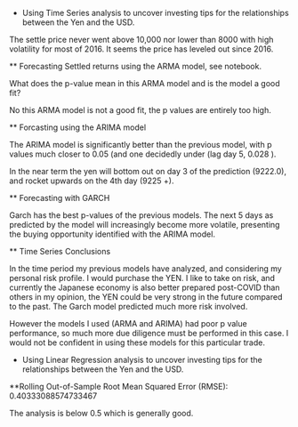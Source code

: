 * Using Time Series analysis to uncover investing tips for the relationships between the Yen and the USD. 

The settle price never went above 10,000 nor lower than 8000 with high volatility for most of 2016. It seems the price has leveled out since 2016.  

** Forecasting Settled returns using the ARMA model, see notebook.

What does the p-value mean in this ARMA model and is the model a good fit?

No this ARMA model is not a good fit, the p values are entirely too high. 

** Forcasting using the ARIMA model

The ARIMA model is significantly better than the previous model, with p values much closer to 0.05 (and one decidedly under (lag day 5, 0.028 ). 

In the near term the yen will bottom out on day 3 of the prediction (9222.0), and rocket upwards on the 4th day (9225 +). 

** Forecasting with GARCH

Garch has the best p-values of the previous models. The next 5 days as predicted by the model will increasingly become more volatile, presenting the buying opportunity identified with the ARIMA model. 

** Time Series Conclusions 

In the time period my previous models have analyzed, and considering my personal risk profile. I would purchase the YEN. I like to take on risk, and currently the Japanese economy is also better prepared post-COVID than others in my opinion, the YEN could be very strong in the future compared to the past. The Garch model predicted much more risk involved. 

However the models I used (ARMA and ARIMA) had poor p value performance, so much more due diligence must be performed in this case. I would not be confident in using these models for this particular trade. 

* Using Linear Regression analysis to uncover investing tips for the relationships between the Yen and the USD.

**Rolling Out-of-Sample Root Mean Squared Error (RMSE): 0.40333088574733467

The analysis is below 0.5 which is generally good. 